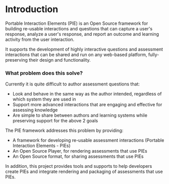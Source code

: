 # Introduction



Portable Interaction Elements \(PIE\) is an Open Source framework for building re-usable interactions and questions that can capture a user's response, analyze a user's response, and report an outcome and learning activity from the user interaction.

It supports the development of highly interactive questions and assessment interactions that can be shared and run on any web-based platform, fully-preserving their design and functionality.


### What problem does this solve?

Currently it is quite difficult to author assessment questions that:

- Look and behave in the same way as the author intended, regardless of which system they are used in 
- Support more advanced interactions that are engaging and effective for assessing knowledge
- Are simple to share between authors and learning systems while preserving support for the above 2 goals


The PIE framework addresses this problem by providing:

- A framework for developing re-usable assessment interactions (Portable Interaction Elements - PIEs)
- An Open Source Player, for rendering assessments that use PIEs
- An Open Source format, for sharing assessments that use PIEs

In addition, this project provides tools and supports to help developers create PIEs and integrate rendering and packaging of assessments that use PIEs.




